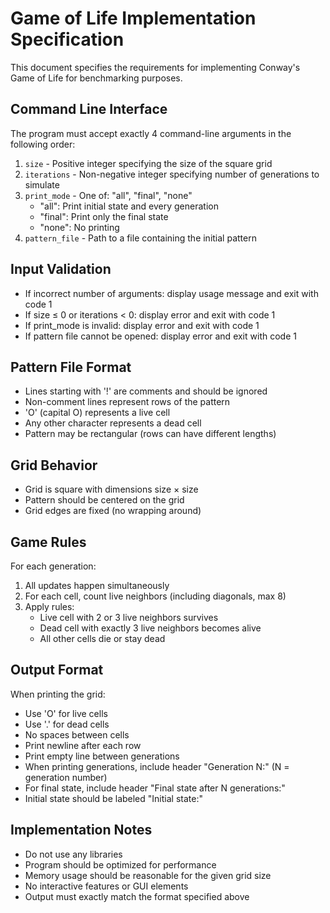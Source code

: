 # Game of Life Implementation Specification

This document specifies the requirements for implementing Conway's Game of Life for benchmarking purposes.

## Command Line Interface

The program must accept exactly 4 command-line arguments in the following order:
1. `size` - Positive integer specifying the size of the square grid
2. `iterations` - Non-negative integer specifying number of generations to simulate
3. `print_mode` - One of: "all", "final", "none"
   - "all": Print initial state and every generation
   - "final": Print only the final state
   - "none": No printing
4. `pattern_file` - Path to a file containing the initial pattern

## Input Validation

- If incorrect number of arguments: display usage message and exit with code 1
- If size ≤ 0 or iterations < 0: display error and exit with code 1
- If print_mode is invalid: display error and exit with code 1
- If pattern file cannot be opened: display error and exit with code 1

## Pattern File Format

- Lines starting with '!' are comments and should be ignored
- Non-comment lines represent rows of the pattern
- 'O' (capital O) represents a live cell
- Any other character represents a dead cell
- Pattern may be rectangular (rows can have different lengths)

## Grid Behavior

- Grid is square with dimensions size × size
- Pattern should be centered on the grid
- Grid edges are fixed (no wrapping around)

## Game Rules

For each generation:
1. All updates happen simultaneously
2. For each cell, count live neighbors (including diagonals, max 8)
3. Apply rules:
   - Live cell with 2 or 3 live neighbors survives
   - Dead cell with exactly 3 live neighbors becomes alive
   - All other cells die or stay dead

## Output Format

When printing the grid:
- Use 'O' for live cells
- Use '.' for dead cells
- No spaces between cells
- Print newline after each row
- Print empty line between generations
- When printing generations, include header "Generation N:" (N = generation number)
- For final state, include header "Final state after N generations:"
- Initial state should be labeled "Initial state:"

## Implementation Notes

- Do not use any libraries
- Program should be optimized for performance
- Memory usage should be reasonable for the given grid size
- No interactive features or GUI elements
- Output must exactly match the format specified above
